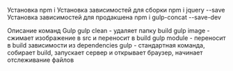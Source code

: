 Установка
npm i
Установка зависимостей для сборки
npm i jquery --save
Установка зависимостей для продакшена
npm i gulp-concat --save-dev

Описание команд Gulp
gulp clean - удаляет папку build
gulp image - сжимает изображение в src и переносит в build
gulp module - переносит в build зависимости из dependencies
gulp - стандартная команда, собирает build, запускает сервер и открывает браузер, начинает отслеживание файлов